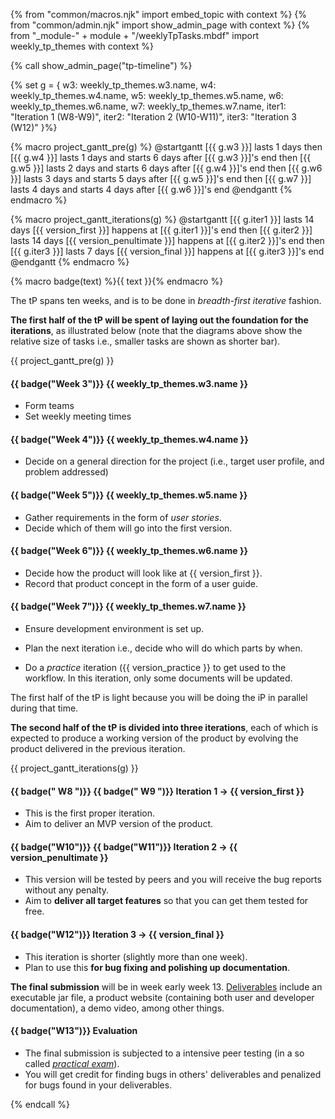 {% from "common/macros.njk" import embed_topic with context %}
{% from "common/admin.njk" import show_admin_page with context %}
{% from "_module-" + module + "/weeklyTpTasks.mbdf" import weekly_tp_themes with context %}

{% call show_admin_page("tp-timeline") %}
<div id="main">

{% set g = {
  w3: weekly_tp_themes.w3.name,
  w4: weekly_tp_themes.w4.name,
  w5: weekly_tp_themes.w5.name,
  w6: weekly_tp_themes.w6.name,
  w7: weekly_tp_themes.w7.name,
  iter1: "Iteration 1 (W8-W9)",
  iter2: "Iteration 2 (W10-W11)",
  iter3: "Iteration 3 (W12)"
}%}



{% macro project_gantt_pre(g) %}
<puml name="tpGanttChart-preIterations.png">
@startgantt
[{{ g.w3 }}] lasts 1 days
then [{{ g.w4 }}] lasts 1 days and starts 6 days after [{{ g.w3 }}]'s end
then [{{ g.w5 }}] lasts 2 days and starts 6 days after [{{ g.w4 }}]'s end
then [{{ g.w6 }}] lasts 3 days and starts 5 days after [{{ g.w5 }}]'s end
then [{{ g.w7 }}] lasts 4 days and starts 4 days after [{{ g.w6 }}]'s end
@endgantt
</puml>
{% endmacro %}

{% macro project_gantt_iterations(g) %}
<puml name="tpGanttChart-iterations.png">
@startgantt
[{{ g.iter1 }}] lasts 14 days
[{{ version_first }}] happens at [{{ g.iter1 }}]'s end
then [{{ g.iter2 }}] lasts 14 days
[{{ version_penultimate }}] happens at [{{ g.iter2 }}]'s end
then [{{ g.iter3 }}] lasts 7 days
[{{ version_final }}] happens at [{{ g.iter3 }}]'s end
@endgantt
</puml>
{% endmacro %}

{% macro badge(text) %}<span class="badge badge-dark">{{ text }}</span>{% endmacro %}

The tP spans ten weeks, and is to be done in _breadth-first iterative_ fashion.

**The first half of the tP will be spent of laying out the foundation for the iterations**, as illustrated below (note that the diagrams above show the relative size of tasks i.e., smaller tasks are shown as shorter bar).

{{ project_gantt_pre(g) }}

<div class="indented-level2">

#### {{ badge("Week 3")}} {{ weekly_tp_themes.w3.name }}

* Form teams
* Set weekly meeting times

#### {{ badge("Week 4")}} {{ weekly_tp_themes.w4.name }}

* Decide on a general direction for the project (i.e., target user profile, and problem addressed)

#### {{ badge("Week 5")}} {{ weekly_tp_themes.w5.name }}

* Gather requirements in the form of _user stories_.
* Decide which of them will go into the first version.

#### {{ badge("Week 6")}} {{ weekly_tp_themes.w6.name }}

* Decide how the product will look like at {{ version_first }}.
* Record that product concept in the form of a user guide.

#### {{ badge("Week 7")}} {{ weekly_tp_themes.w7.name }}

* Ensure development environment is set up.

* Plan the next iteration i.e., decide who will do which parts by when.

<div tags="m--cs2103">

* Do a _practice_ iteration ({{ version_practice }} to get used to the workflow. In this iteration, only some documents will be updated.
</div>
</div>

The first half of the tP is light because you will be doing the iP in parallel during that time.

**The second half of the tP is divided into three iterations**, each of which is expected to produce a working version of the product by evolving the product delivered in the previous iteration.

{{ project_gantt_iterations(g) }}

<div class="indented-level2">

#### {{ badge("&nbsp;W8&nbsp;")}} {{ badge("&nbsp;W9&nbsp;")}} Iteration 1 → {{ version_first }}

* This is the first proper iteration.
* Aim to deliver an <tooltip content="Minimum Viable Product">MVP</tooltip> version of the product.


#### {{ badge("W10")}} {{ badge("W11")}} Iteration 2 → {{ version_penultimate }}

* This version will be tested by peers and you will receive the bug reports without any penalty.
* Aim to **deliver all <tooltip content="i.e., all features you plan to deliver in this project at the end of the semester">target features</tooltip>** so that you can get them tested for free.


#### {{ badge("W12")}} Iteration 3 → {{ version_final }}

* This iteration is <span class="text-danger">shorter</span> (slightly more than one week).
* Plan to use this **for bug fixing and polishing up documentation**.

</div>

**The final submission** will be in week early week 13. [Deliverables](tp-deliverables.html) include an executable jar file, a product website (containing both user and developer documentation), a demo video, among other things.

<div class="indented-level2">

#### {{ badge("W13")}} Evaluation

* The final submission is subjected to a intensive peer testing (in a so called [_practical exam_](tp-pe.html#tp-practical-exam-pe)).
* You will get credit for finding bugs in others' deliverables and penalized for bugs found in your deliverables.

</div>

</div>

{% endcall %}
